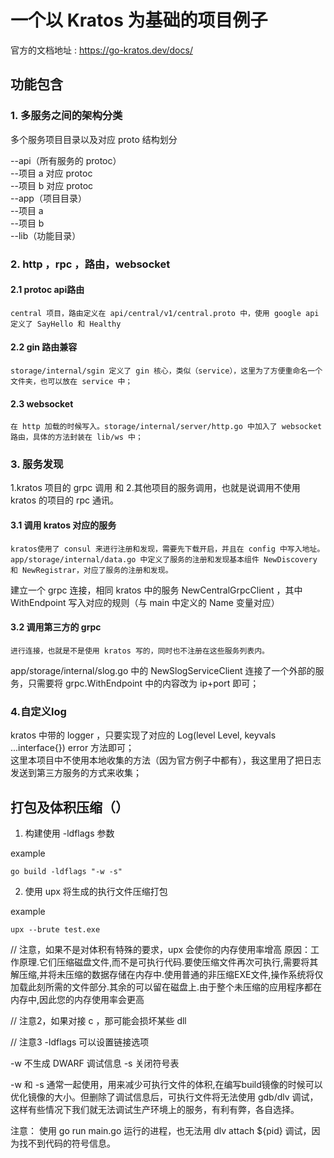 # 一个以 Kratos 为基础的项目例子

官方的文档地址 : <https://go-kratos.dev/docs/>

## 功能包含

### 1. 多服务之间的架构分类  

  多个服务项目目录以及对应 proto 结构划分

  --api（所有服务的 protoc）  
    --项目 a 对应 protoc  
    --项目 b 对应 protoc  
  --app（项目目录）  
    --项目 a  
    --项目 b  
  --lib（功能目录）

### 2. http ，rpc ，路由，websocket

#### 2.1 protoc api路由

    central 项目，路由定义在 api/central/v1/central.proto 中，使用 google api 定义了 SayHello 和 Healthy

#### 2.2 gin 路由兼容

    storage/internal/sgin 定义了 gin 核心，类似（service），这里为了方便重命名一个文件夹，也可以放在 service 中；

#### 2.3 websocket

    在 http 加载的时候写入。storage/internal/server/http.go 中加入了 websocket 路由，具体的方法封装在 lib/ws 中；

### 3. 服务发现

  1.kratos 项目的 grpc 调用 和 2.其他项目的服务调用，也就是说调用不使用 kratos 的项目的 rpc 通讯。

#### 3.1 调用 kratos 对应的服务

    kratos使用了 consul 来进行注册和发现，需要先下载开启，并且在 config 中写入地址。 app/storage/internal/data.go 中定义了服务的注册和发现基本组件 NewDiscovery 和 NewRegistrar，对应了服务的注册和发现。
  建立一个 grpc 连接，相同 kratos 中的服务 NewCentralGrpcClient ，其中 WithEndpoint 写入对应的规则（与 main 中定义的 Name 变量对应）
  
#### 3.2 调用第三方的 grpc

    进行连接，也就是不是使用 kratos 写的，同时也不注册在这些服务列表内。
  app/storage/internal/slog.go 中的 NewSlogServiceClient 连接了一个外部的服务，只需要将 grpc.WithEndpoint 中的内容改为 ip+port 即可；

### 4.自定义log

kratos 中带的 logger ，只要实现了对应的 Log(level Level, keyvals ...interface{}) error 方法即可；  
这里本项目中不使用本地收集的方法（因为官方例子中都有），我这里用了把日志发送到第三方服务的方式来收集；

## 打包及体积压缩（）

1. 构建使用 -ldflags 参数

example
```
go build -ldflags "-w -s"
```

2. 使用 upx 将生成的执行文件压缩打包

example
```
upx --brute test.exe
```

// 注意，如果不是对体积有特殊的要求，upx 会使你的内存使用率增高
原因：工作原理.它们压缩磁盘文件,而不是可执行代码.要使压缩文件再次可执行,需要将其解压缩,并将未压缩的数据存储在内存中.使用普通的非压缩EXE文件,操作系统将仅加载此刻所需的文件部分.其余的可以留在磁盘上.由于整个未压缩的应用程序都在内存中,因此您的内存使用率会更高

// 注意2，如果对接 c ，那可能会损坏某些 dll

// 注意3
-ldflags 可以设置链接选项

-w 不生成 DWARF 调试信息
-s 关闭符号表

-w 和 -s 通常一起使用，用来减少可执行文件的体积,在编写build镜像的时候可以优化镜像的大小。但删除了调试信息后，可执行文件将无法使用 gdb/dlv 调试，这样有些情况下我们就无法调试生产环境上的服务，有利有弊，各自选择。


注意： 使用 go run main.go 运行的进程，也无法用 dlv attach ${pid} 调试，因为找不到代码的符号信息。